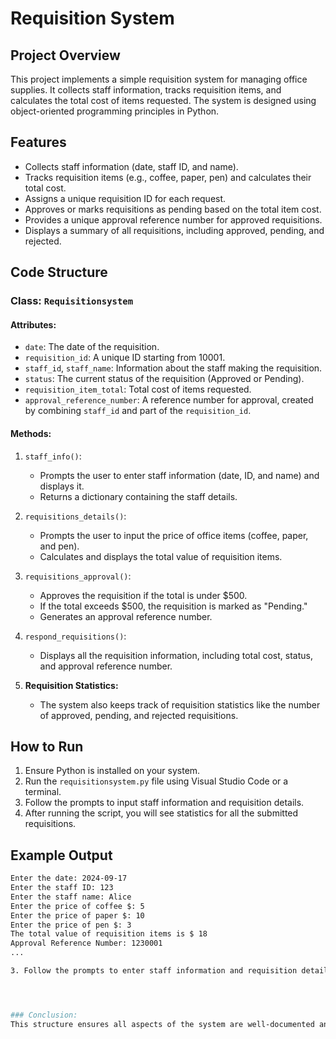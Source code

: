

# Requisition System

## Project Overview

This project implements a simple requisition system for managing office supplies. It collects staff information, tracks requisition items, and calculates the total cost of items requested. The system is designed using object-oriented programming principles in Python.

## Features

- Collects staff information (date, staff ID, and name).
- Tracks requisition items (e.g., coffee, paper, pen) and calculates their total cost.
- Assigns a unique requisition ID for each request.
- Approves or marks requisitions as pending based on the total item cost.
- Provides a unique approval reference number for approved requisitions.
- Displays a summary of all requisitions, including approved, pending, and rejected.

## Code Structure


### Class: `Requisitionsystem`


#### Attributes:

- `date`: The date of the requisition.
- `requisition_id`: A unique ID starting from 10001.
- `staff_id`, `staff_name`: Information about the staff making the requisition.
- `status`: The current status of the requisition (Approved or Pending).
- `requisition_item_total`: Total cost of items requested.
- `approval_reference_number`: A reference number for approval, created by combining `staff_id` and part of the `requisition_id`.

#### Methods:

1. `staff_info()`: 
   - Prompts the user to enter staff information (date, ID, and name) and displays it.
   - Returns a dictionary containing the staff details.

2. `requisitions_details()`:

   - Prompts the user to input the price of office items (coffee, paper, and pen).
   - Calculates and displays the total value of requisition items.

4. `requisitions_approval()`: 
   - Approves the requisition if the total is under $500.
   - If the total exceeds $500, the requisition is marked as "Pending."
   - Generates an approval reference number.

5. `respond_requisitions()`: 
   - Displays all the requisition information, including total cost, status, and approval reference number.

6. **Requisition Statistics:**
   - The system also keeps track of requisition statistics like the number of approved, pending, and rejected requisitions.

## How to Run

1. Ensure Python is installed on your system.
2. Run the `requisitionsystem.py` file using Visual Studio Code or a terminal.
3. Follow the prompts to input staff information and requisition details.
4. After running the script, you will see statistics for all the submitted requisitions.

## Example Output
```bash
Enter the date: 2024-09-17
Enter the staff ID: 123
Enter the staff name: Alice
Enter the price of coffee $: 5
Enter the price of paper $: 10
Enter the price of pen $: 3
The total value of requisition items is $ 18
Approval Reference Number: 1230001
...

3. Follow the prompts to enter staff information and requisition details.




### Conclusion:
This structure ensures all aspects of the system are well-documented and provides a better understanding to users.

